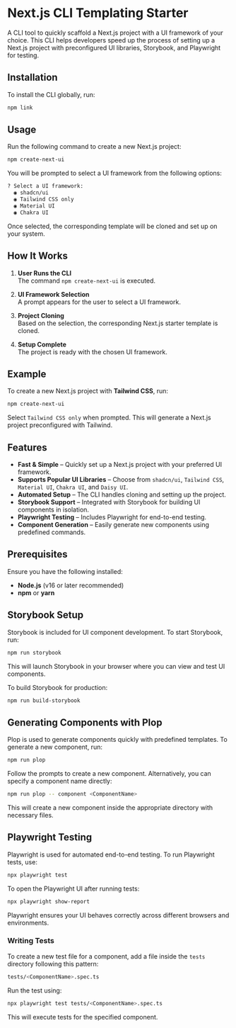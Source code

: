 # Next.js CLI Templating Starter

A CLI tool to quickly scaffold a Next.js project with a UI framework of your choice. This CLI helps developers speed up the process of setting up a Next.js project with preconfigured UI libraries, Storybook, and Playwright for testing.

## Installation

To install the CLI globally, run:

```sh
npm link
```

## Usage

Run the following command to create a new Next.js project:

```sh
npm create-next-ui
```

You will be prompted to select a UI framework from the following options:

```sh
? Select a UI framework:
  ◉ shadcn/ui
  ◉ Tailwind CSS only
  ◉ Material UI
  ◉ Chakra UI
```

Once selected, the corresponding template will be cloned and set up on your system.

## How It Works

1. **User Runs the CLI**  
   The command `npm create-next-ui` is executed.

2. **UI Framework Selection**  
   A prompt appears for the user to select a UI framework.

3. **Project Cloning**  
   Based on the selection, the corresponding Next.js starter template is cloned.

4. **Setup Complete**  
   The project is ready with the chosen UI framework.

## Example

To create a new Next.js project with **Tailwind CSS**, run:

```sh
npm create-next-ui
```

Select `Tailwind CSS only` when prompted. This will generate a Next.js project preconfigured with Tailwind.

## Features

- **Fast & Simple** – Quickly set up a Next.js project with your preferred UI framework.
- **Supports Popular UI Libraries** – Choose from `shadcn/ui`, `Tailwind CSS`, `Material UI`, `Chakra UI`, and `Daisy UI`.
- **Automated Setup** – The CLI handles cloning and setting up the project.
- **Storybook Support** – Integrated with Storybook for building UI components in isolation.
- **Playwright Testing** – Includes Playwright for end-to-end testing.
- **Component Generation** – Easily generate new components using predefined commands.

## Prerequisites

Ensure you have the following installed:

- **Node.js** (v16 or later recommended)
- **npm** or **yarn**

## Storybook Setup

Storybook is included for UI component development. To start Storybook, run:

```sh
npm run storybook
```

This will launch Storybook in your browser where you can view and test UI components.

To build Storybook for production:

```sh
npm run build-storybook
```

## Generating Components with Plop

Plop is used to generate components quickly with predefined templates. To generate a new component, run:

```sh
npm run plop
```

Follow the prompts to create a new component. Alternatively, you can specify a component name directly:

```sh
npm run plop -- component <ComponentName>
```

This will create a new component inside the appropriate directory with necessary files.

## Playwright Testing

Playwright is used for automated end-to-end testing. To run Playwright tests, use:

```sh
npx playwright test
```

To open the Playwright UI after running tests:

```sh
npx playwright show-report
```

Playwright ensures your UI behaves correctly across different browsers and environments.

### Writing Tests

To create a new test file for a component, add a file inside the `tests` directory following this pattern:

```sh
tests/<ComponentName>.spec.ts
```

Run the test using:

```sh
npx playwright test tests/<ComponentName>.spec.ts
```

This will execute tests for the specified component.
